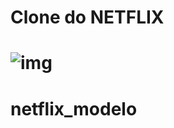 # Clone do NETFLIX 

# 

# ![img](https://broadcastingandmedia.com/img/logos/1554190790NetflixSmall.png)
# netflix_modelo
